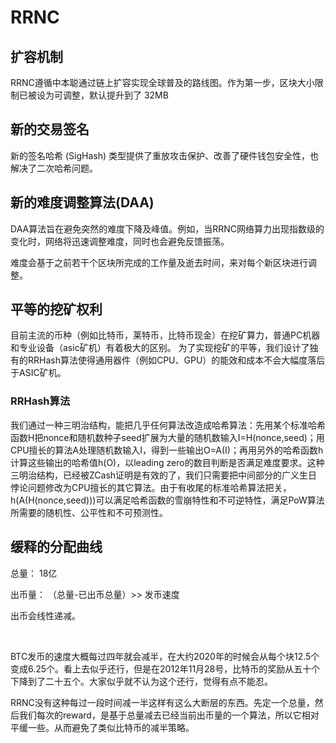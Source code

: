 # RRNC

## 扩容机制
RRNC遵循中本聪通过链上扩容实现全球普及的路线图。作为第一步，区块大小限制已被设为可调整，默认提升到了 32MB 



## 新的交易签名

 新的签名哈希 (SigHash) 类型提供了重放攻击保护、改善了硬件钱包安全性，也解决了二次哈希问题。



## 新的难度调整算法(DAA)

DAA算法旨在避免突然的难度下降及峰值。例如，当RRNC网络算力出现指数级的变化时，网络将迅速调整难度，同时也会避免反馈振荡。

难度会基于之前若干个区块所完成的工作量及逝去时间，来对每个新区块进行调整。




## 平等的挖矿权利

目前主流的币种（例如比特币，莱特币，比特币现金）在挖矿算力，普通PC机器和专业设备（asic矿机）有着极大的区别。
为了实现挖矿的平等，我们设计了独有的RRHash算法使得通用器件（例如CPU、GPU）的能效和成本不会大幅度落后于ASIC矿机。

### RRHash算法

我们通过一种三明治结构，能把几乎任何算法改造成哈希算法：先用某个标准哈希函数H把nonce和随机数种子seed扩展为大量的随机数输入I=H(nonce,seed)；用CPU擅长的算法A处理随机数输入I，得到一些输出O=A(I)；再用另外的哈希函数h计算这些输出的哈希值h(O)，以leading zero的数目判断是否满足难度要求。这种三明治结构，已经被ZCash证明是有效的了，我们只需要把中间部分的广义生日悖论问题修改为CPU擅长的其它算法。由于有收尾的标准哈希算法把关，h(A(H(nonce,seed)))可以满足哈希函数的雪崩特性和不可逆特性，满足PoW算法所需要的随机性、公平性和不可预测性。



## 缓释的分配曲线

总量：           18亿



出币量： （总量-已出币总量）>> 发币速度

出币会线性递减。

​     

​     BTC发币的速度大概每过四年就会减半，在大约2020年的时候会从每个块12.5个变成6.25个。看上去似乎还行，但是在2012年11月28号，比特币的奖励从五十个下降到了二十五个。大家似乎就不认为这个还行，觉得有点不能忍。

 

RRNC没有这种每过一段时间减一半这样有这么大断层的东西。先定一个总量，然后我们每次的reward，是基于总量减去已经当前出币量的一个算法，所以它相对平缓一些。从而避免了类似比特币的减半策略。












